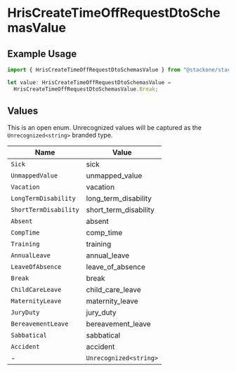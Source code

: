 # HrisCreateTimeOffRequestDtoSchemasValue

## Example Usage

```typescript
import { HrisCreateTimeOffRequestDtoSchemasValue } from "@stackone/stackone-client-ts/sdk/models/shared";

let value: HrisCreateTimeOffRequestDtoSchemasValue =
  HrisCreateTimeOffRequestDtoSchemasValue.Break;
```

## Values

This is an open enum. Unrecognized values will be captured as the `Unrecognized<string>` branded type.

| Name                   | Value                  |
| ---------------------- | ---------------------- |
| `Sick`                 | sick                   |
| `UnmappedValue`        | unmapped_value         |
| `Vacation`             | vacation               |
| `LongTermDisability`   | long_term_disability   |
| `ShortTermDisability`  | short_term_disability  |
| `Absent`               | absent                 |
| `CompTime`             | comp_time              |
| `Training`             | training               |
| `AnnualLeave`          | annual_leave           |
| `LeaveOfAbsence`       | leave_of_absence       |
| `Break`                | break                  |
| `ChildCareLeave`       | child_care_leave       |
| `MaternityLeave`       | maternity_leave        |
| `JuryDuty`             | jury_duty              |
| `BereavementLeave`     | bereavement_leave      |
| `Sabbatical`           | sabbatical             |
| `Accident`             | accident               |
| -                      | `Unrecognized<string>` |